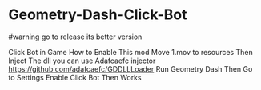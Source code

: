 # Geometry-Dash-Click-Bot
#warning go to release its better version


Click Bot in Game
How to Enable This mod Move 1.mov to resources Then Inject The dll you can use Adafcaefc injector https://github.com/adafcaefc/GDDLLLoader
Run Geometry Dash Then Go to Settings Enable Click Bot Then Works
